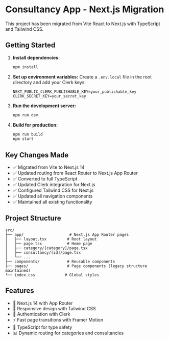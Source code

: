 # Consultancy App - Next.js Migration

This project has been migrated from Vite React to Next.js with TypeScript and Tailwind CSS.

## Getting Started

1. **Install dependencies:**
   ```bash
   npm install
   ```

2. **Set up environment variables:**
   Create a `.env.local` file in the root directory and add your Clerk keys:
   ```
   NEXT_PUBLIC_CLERK_PUBLISHABLE_KEY=your_publishable_key
   CLERK_SECRET_KEY=your_secret_key
   ```

3. **Run the development server:**
   ```bash
   npm run dev
   ```

4. **Build for production:**
   ```bash
   npm run build
   npm start
   ```

## Key Changes Made

- ✅ Migrated from Vite to Next.js 14
- ✅ Updated routing from React Router to Next.js App Router
- ✅ Converted to full TypeScript
- ✅ Updated Clerk integration for Next.js
- ✅ Configured Tailwind CSS for Next.js
- ✅ Updated all navigation components
- ✅ Maintained all existing functionality

## Project Structure

```
src/
├── app/                    # Next.js App Router pages
│   ├── layout.tsx         # Root layout
│   ├── page.tsx           # Home page
│   ├── category/[category]/page.tsx
│   ├── consultancy/[id]/page.tsx
│   └── ...
├── components/            # Reusable components
├── pages/                 # Page components (legacy structure maintained)
└── index.css             # Global styles
```

## Features

- 🚀 Next.js 14 with App Router
- 📱 Responsive design with Tailwind CSS
- 🔐 Authentication with Clerk
- ⚡ Fast page transitions with Framer Motion
- 🎯 TypeScript for type safety
- 📊 Dynamic routing for categories and consultancies